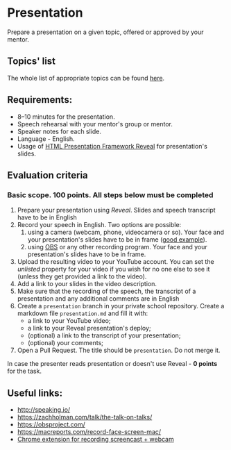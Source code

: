 # Presentation
Prepare a presentation on a given topic, offered or approved by your mentor.

## Topics' list
The whole list of appropriate topics can be found [here](presentation-topics.md).

## Requirements:
* 8–10 minutes for the presentation.
* Speech rehearsal with your mentor's group or mentor.
* Speaker notes for each slide.
* Language - English.
* Usage of [HTML Presentation Framework Reveal](https://github.com/hakimel/reveal.js/) for presentation's slides.  

## Evaluation criteria
### Basic scope. 100 points. All steps below must be completed
  1. Prepare your presentation using *Reveal*. Slides and speech transcript have to be in English
  2. Record your speech in English. Two options are possible:
      1. using a camera (webcam, phone, videocamera or so). Your face and your presentation's slides have to be in frame ([good example](https://www.youtube.com/watch?v=JezLAu4751Y&feature=youtu.be)).
      2. using [OBS](https://obsproject.com/) or any other recording program. Your face and your presentation's slides have to be in frame.
  3. Upload the resulting video to your YouTube account. You can set the *unlisted* property for your video if you wish for no one else to see it (unless they get provided a link to the video).
  4. Add a link to your slides in the video description.
  5. Make sure that the recording of the speech, the transcript of a presentation and any additional comments are in English
  6. Create a `presentation` branch in your private school repository. Create a markdown file `presentation.md` and fill it with:  
     - a link to your YouTube video;
     - a link to your Reveal presentation's deploy;
     - (optional) a link to the transcript of your presentation;
     - (optional) your comments; 
  7. Open a Pull Request. The title should be `presentation`.  Do not merge it.

In case the presenter reads presentation or doesn't use Reveal - **0 points** for the task.
  
## Useful links:
* http://speaking.io/
* https://zachholman.com/talk/the-talk-on-talks/
* https://obsproject.com/
* https://macreports.com/record-face-screen-mac/
* [Chrome extension for recording screencast + webcam](https://chrome.google.com/webstore/detail/loom-for-chrome/liecbddmkiiihnedobmlmillhodjkdmb)
